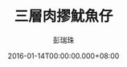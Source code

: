 ---
issue: 156
title: 三層肉摎魷魚仔
author: 彭瑞珠
language: 四縣
date: 2016-01-14T00:00:00.000+08:00
topic: 生活
difficulty: 2
wikidata: Q98095999
wikidata_link: https://www.wikidata.org/wiki/Q98095999
author_wikidata_link: https://www.wikidata.org/wiki/Q98096341
author_wikidata: Q98096341
---